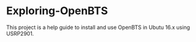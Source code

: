 # Exploring-OpenBTS
This project is a help guide to install and use OpenBTS in Ubutu 16.x using USRP2901.
